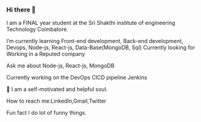 ### Hi there 👋

I am a FINAL year student at the Sri Shakthi institute of engineering  Technology Coimbatore.

 I’m currently learning Front-end development, Back-end development, Devops, Node-js, React-js, Data-Base(MongoDB, Sql) Currently looking for Working in a Reputed company

Ask me about Node-js, React-js, MongoDB

Currently working on the DevOps CICD pipeline Jenkins

🙋‍ I am a self-motivated and helpful soul.

How to reach me:LinkedIn,Gmail,Twitter

Fun fact I do lot of funny things.
